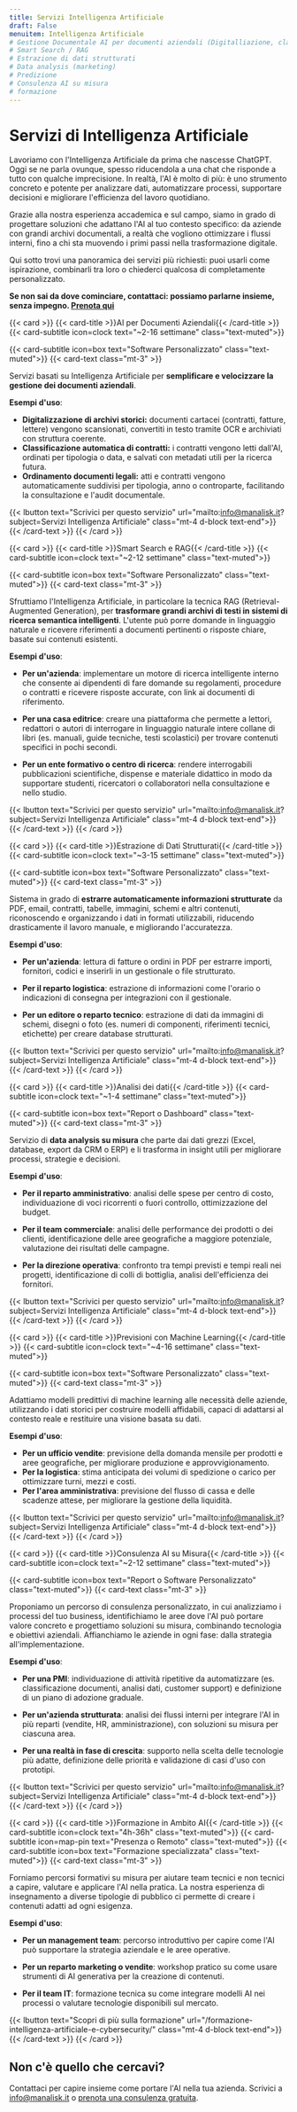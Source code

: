 ```yaml
---
title: Servizi Intelligenza Artificiale
draft: False
menuitem: Intelligenza Artificiale
# Gestione Documentale AI per documenti aziendali (Digitalliazione, classificazione, ...)
# Smart Search / RAG
# Estrazione di dati strutturati
# Data analysis (marketing)
# Predizione 
# Consulenza AI su misura
# formazione
---
```



# Servizi di Intelligenza Artificiale

Lavoriamo con l'Intelligenza Artificiale da prima che nascesse ChatGPT. Oggi se ne parla ovunque, spesso riducendola a una chat che risponde a tutto con qualche imprecisione. In realtà, l'AI è molto di più: è uno strumento concreto e potente per analizzare dati, automatizzare processi, supportare decisioni e migliorare l'efficienza del lavoro quotidiano.

Grazie alla nostra esperienza accademica e sul campo, siamo in grado di progettare soluzioni che adattano l'AI al tuo contesto specifico: da aziende con grandi archivi documentali, a realtà che vogliono ottimizzare i flussi interni, fino a chi sta muovendo i primi passi nella trasformazione digitale.

Qui sotto trovi una panoramica dei servizi più richiesti:
puoi usarli come ispirazione, combinarli tra loro o chiederci qualcosa di completamente personalizzato.

**Se non sai da dove cominciare, contattaci: possiamo parlarne insieme, senza impegno. [Prenota qui](/prenota-una-chiamata-consulenza-gratuita/)**



{{< card >}}
  {{< card-title >}}AI per Documenti Aziendali{{< /card-title >}}
  {{< card-subtitle icon=clock text="~2-16 settimane" class="text-muted">}}
  <!-- {{< card-subtitle icon=map-pin text="Presenza o Remoto" class="text-muted">}} -->
  {{< card-subtitle icon=box text="Software Personalizzato" class="text-muted">}}
  {{< card-text class="mt-3" >}}

Servizi basati su Intelligenza Artificiale per **semplificare e velocizzare la gestione dei documenti aziendali**.
<!-- Automatizziamo la digitalizzazione, la classificazione e l'organizzazione di file cartacei o digitali, riducendo l'intervento manuale e migliorando la qualità dei flussi documentali. Il sistema può essere adattato a diverse tipologie di documenti e può essere integrato con l'infrastruttura esistente. -->

<!-- **Ideale per**: Uffici HR, amministrazione, uffici legali, compliance, archivi documentali.

**Benefici**: Riduzione dei tempi di gestione, meno errori umani, maggiore efficienza operativa e controllo centralizzato dei documenti.-->

**Esempi d'uso**:
* **Digitalizzazione di archivi storici:** documenti cartacei (contratti, fatture, lettere) vengono scansionati, convertiti in testo tramite OCR e archiviati con struttura coerente.
* **Classificazione automatica di contratti:** i contratti vengono letti dall'AI, ordinati per tipologia o data, e salvati con metadati utili per la ricerca futura.
* **Ordinamento documenti legali:** atti e contratti vengono automaticamente suddivisi per tipologia, anno o controparte, facilitando la consultazione e l'audit documentale.
<!--
**Cosa ricevi:** Un sistema configurato e pronto all'uso, integrabile (opzionale) con i sistemi interni, con un report finale e linee guida operative per l'utilizzo. -->


{{< lbutton text="Scrivici per questo servizio" url="mailto:info@manalisk.it?subject=Servizi Intelligenza Artificiale" class="mt-4 d-block text-end">}}
  {{< /card-text >}}
{{< /card >}}



{{< card >}}
  {{< card-title >}}Smart Search e RAG{{< /card-title >}}
  {{< card-subtitle icon=clock text="~2-12 settimane" class="text-muted">}}
  <!-- {{< card-subtitle icon=map-pin text="Presenza o Remoto" class="text-muted">}} -->
  {{< card-subtitle icon=box text="Software Personalizzato" class="text-muted">}}
  {{< card-text class="mt-3" >}}

<!-- Quando le informazioni sono tante ma difficili da trovare, il valore dei contenuti si perde.   -->
Sfruttiamo l'Intelligenza Artificiale, in particolare la tecnica RAG (Retrieval-Augmented Generation), per **trasformare grandi archivi di testi in sistemi di ricerca semantica intelligenti**. L'utente può porre domande in linguaggio naturale e ricevere riferimenti a documenti pertinenti o risposte chiare, basate sui contenuti esistenti. 
<!-- Fornendo i riferimenti, le risposte possono essere verificate facilmente, mentre l'utilizzo dei documenti forniti come base di conoscenza riduce le allucinazioni dell'AI. -->
<!-- È la soluzione ideale per chi ha molti documenti, libri, policy o articoli da rendere facilmente interrogabili, valorizzando l'accesso alla conoscenza. -->

<!-- **Ideale per**: aziende, case editrici, uffici legali, centri di ricerca, organizzazioni complesse.

**Benefici**: Accesso immediato a informazioni complesse, riduzione dei tempi di ricerca, valorizzazione dei contenuti esistenti, migliore supporto interno o verso il pubblico.-->

**Esempi d'uso**:

* **Per un'azienda**: implementare un motore di ricerca intelligente interno che consente ai dipendenti di fare domande su regolamenti, procedure o contratti e ricevere risposte accurate, con link ai documenti di riferimento.

* **Per una casa editrice**: creare una piattaforma che permette a lettori, redattori o autori di interrogare in linguaggio naturale intere collane di libri (es. manuali, guide tecniche, testi scolastici) per trovare contenuti specifici in pochi secondi.

* **Per un ente formativo o centro di ricerca**: rendere interrogabili pubblicazioni scientifiche, dispense e materiale didattico in modo da supportare studenti, ricercatori o collaboratori nella consultazione e nello studio.

<!--**Cosa ricevi:** Un motore di ricerca semantica con interfaccia personalizzata, configurato e pronto all'uso, integrabile (opzionale) con i sistemi interni, con un report finale e linee guida operative per l'utilizzo. -->


{{< lbutton text="Scrivici per questo servizio" url="mailto:info@manalisk.it?subject=Servizi Intelligenza Artificiale" class="mt-4 d-block text-end">}}
  {{< /card-text >}}
{{< /card >}}



{{< card >}}
  {{< card-title >}}Estrazione di Dati Strutturati{{< /card-title >}}
  {{< card-subtitle icon=clock text="~3-15 settimane" class="text-muted">}}
  <!-- {{< card-subtitle icon=map-pin text="Remoto" class="text-muted">}} -->
  {{< card-subtitle icon=box text="Software Personalizzato" class="text-muted">}}
  {{< card-text class="mt-3" >}}

<!-- Spesso i dati più utili sono sepolti in documenti complessi, immagini o formati non standardizzati.  -->
Sistema in grado di **estrarre automaticamente informazioni strutturate** da PDF, email, contratti, tabelle, immagini, schemi e altri contenuti, riconoscendo e organizzando i dati in formati utilizzabili, riducendo drasticamente il lavoro manuale, e migliorando l'accuratezza.

<!-- **Ideale per**: aziende con flussi documentali intensi, studi legali, assicurazioni, editori, logistica, database di immagini. -->

<!-- **Benefici**: Automazione dei processi ripetitivi, accesso rapido ai dati, riduzione degli errori umani, dati pronti per l'analisi o per essere integrati nei tuoi sistemi. -->

**Esempi d'uso**:

* **Per un'azienda**: lettura di fatture o ordini in PDF per estrarre importi, fornitori, codici e inserirli in un gestionale o file strutturato.

* **Per il reparto logistica**: estrazione di informazioni come l'orario o indicazioni di consegna per integrazioni con il gestionale.

* **Per un editore o reparto tecnico**: estrazione di dati da immagini di schemi, disegni o foto (es. numeri di componenti, riferimenti tecnici, etichette) per creare database strutturati.

<!-- **Cosa ricevi:** Un software personalizzato in grado di estrarre da dati grezzi un set di dati ordinato e strutturato, pronto per essere analizzato, condiviso o integrato nei flussi aziendali. -->


{{< lbutton text="Scrivici per questo servizio" url="mailto:info@manalisk.it?subject=Servizi Intelligenza Artificiale" class="mt-4 d-block text-end">}}
  {{< /card-text >}}
{{< /card >}}


{{< card >}}
  {{< card-title >}}Analisi dei dati{{< /card-title >}}
  {{< card-subtitle icon=clock text="~1-4 settimane" class="text-muted">}}
  <!-- {{< card-subtitle icon=map-pin text="Remoto" class="text-muted">}} -->
  {{< card-subtitle icon=box text="Report o Dashboard" class="text-muted">}}
  {{< card-text class="mt-3" >}}

Servizio di **data analysis su misura** che parte dai dati grezzi (Excel, database, export da CRM o ERP) e li trasforma in insight utili per migliorare processi, strategie e decisioni. 
<!-- Lavoriamo con modelli statistici, machine learning e visualizzazioni intuitive (dashboard) per aiutarti a leggere quello che i numeri stanno davvero dicendo. -->

<!-- **Ideale per**: direzioni commerciali, marketing, operations, amministrazione, risorse umane.

**Benefici**: Chiarezza nella lettura dei dati, maggiore controllo sui processi, identificazione di criticità o opportunità, supporto oggettivo alle decisioni aziendali, reporting chiaro e accessibile anche ai non tecnici. -->

**Esempi d'uso**:

* **Per il reparto amministrativo**: analisi delle spese per centro di costo, individuazione di voci ricorrenti o fuori controllo, ottimizzazione del budget.

* **Per il team commerciale**: analisi delle performance dei prodotti o dei clienti, identificazione delle aree geografiche a maggiore potenziale, valutazione dei risultati delle campagne.

* **Per la direzione operativa**: confronto tra tempi previsti e tempi reali nei progetti, identificazione di colli di bottiglia, analisi dell'efficienza dei fornitori.

<!-- **Cosa ricevi:** Report o dashbord interattiva, completi di analisi descrittiva, confronti e raccomandazioni operative. -->


{{< lbutton text="Scrivici per questo servizio" url="mailto:info@manalisk.it?subject=Servizi Intelligenza Artificiale" class="mt-4 d-block text-end">}}
  {{< /card-text >}}
{{< /card >}}

{{< card >}}
  {{< card-title >}}Previsioni con Machine Learning{{< /card-title >}}
  {{< card-subtitle icon=clock text="~4-16 settimane" class="text-muted">}}
  <!-- {{< card-subtitle icon=map-pin text="Presenza o Remoto" class="text-muted">}} -->
  {{< card-subtitle icon=box text="Software Personalizzato" class="text-muted">}}
  {{< card-text class="mt-3" >}}

Adattiamo modelli predittivi di machine learning alle necessità delle aziende, utilizzando i dati storici per costruire modelli affidabili, capaci di adattarsi al contesto reale e restituire una visione basata su dati.

<!-- **Ideale per**: direzioni commerciali, pianificazione, operations, logistica, gestione fornitori.

**Benefici**: Decisioni più informate, riduzione del rischio, pianificazione ottimizzata, gestione proattiva di scorte, risorse e budget. -->

**Esempi d'uso**:
* **Per un ufficio vendite**: previsione della domanda mensile per prodotti e aree geografiche, per migliorare produzione e approvvigionamento.
* **Per la logistica**: stima anticipata dei volumi di spedizione o carico per ottimizzare turni, mezzi e costi.
* **Per l'area amministrativa**: previsione del flusso di cassa e delle scadenze attese, per migliorare la gestione della liquidità.

<!-- **Cosa ricevi:** Modelli predittivi personalizzati e dashboard per monitorare le previsioni. -->

{{< lbutton text="Scrivici per questo servizio" url="mailto:info@manalisk.it?subject=Servizi Intelligenza Artificiale" class="mt-4 d-block text-end">}}
  {{< /card-text >}}
{{< /card >}}

{{< card >}}
  {{< card-title >}}Consulenza AI su Misura{{< /card-title >}}
  {{< card-subtitle icon=clock text="~2-12 settimane" class="text-muted">}}
  <!-- {{< card-subtitle icon=map-pin text="Remoto" class="text-muted">}} -->
  {{< card-subtitle icon=box text="Report o Software Personalizzato" class="text-muted">}}
  {{< card-text class="mt-3" >}}

Proponiamo un percorso di consulenza personalizzato, in cui analizziamo i processi del tuo business, identifichiamo le aree dove l'AI può portare valore concreto e progettiamo soluzioni su misura, combinando tecnologia e obiettivi aziendali. Affianchiamo le aziende in ogni fase: dalla strategia all'implementazione.

<!-- **Ideale per**: tutte le aziende che vogliono iniziare con l'AI o estenderne l'uso, direzioni generali, innovation manager, IT, operations.

**Benefici**: Visione chiara su come usare l'AI nella tua realtà, risparmio di tempo e costi con soluzioni mirate, innovazione applicata ai processi, supporto tecnico e strategico continuo. -->

**Esempi d'uso**:

* **Per una PMI**: individuazione di attività ripetitive da automatizzare (es. classificazione documenti, analisi dati, customer support) e definizione di un piano di adozione graduale.

* **Per un'azienda strutturata**: analisi dei flussi interni per integrare l'AI in più reparti (vendite, HR, amministrazione), con soluzioni su misura per ciascuna area.

* **Per una realtà in fase di crescita**: supporto nella scelta delle tecnologie più adatte, definizione delle priorità e validazione di casi d'uso con prototipi.

<!-- **Cosa ricevi:** Roadmap operativa per l'adozione dell'AI, analisi personalizzata dei processi e proposte concrete di applicazione, con un software personalizzato per le tue esigenze. -->


{{< lbutton text="Scrivici per questo servizio" url="mailto:info@manalisk.it?subject=Servizi Intelligenza Artificiale" class="mt-4 d-block text-end">}}
  {{< /card-text >}}
{{< /card >}}

{{< card >}}
  {{< card-title >}}Formazione in Ambito AI{{< /card-title >}}
  {{< card-subtitle icon=clock text="4h-36h" class="text-muted">}}
  {{< card-subtitle icon=map-pin text="Presenza o Remoto" class="text-muted">}}
  {{< card-subtitle icon=box text="Formazione specializzata" class="text-muted">}}
  {{< card-text class="mt-3" >}}

Forniamo percorsi formativi su misura per aiutare team tecnici e non tecnici a capire, valutare e applicare l'AI nella pratica. La nostra esperienza di insegnamento a diverse tipologie di pubblico ci permette di creare i contenuti adatti ad ogni esigenza.
<!-- **Ideale per**: team aziendali, figure manageriali, responsabili innovazione, marketing, operations, IT, HR.

**Benefici**: Comprensione solida dell'AI e delle sue applicazioni, maggiore autonomia nelle scelte tecnologiche, capacità di valutare progetti e strumenti, cultura digitale diffusa in azienda. -->

**Esempi d'uso**:

* **Per un management team**: percorso introduttivo per capire come l'AI può supportare la strategia aziendale e le aree operative.

* **Per un reparto marketing o vendite**: workshop pratico su come usare strumenti di AI generativa per la creazione di contenuti.

* **Per il team IT**: formazione tecnica su come integrare modelli AI nei processi o valutare tecnologie disponibili sul mercato.
<!-- 
**Cosa ricevi:** Materiali formativi personalizzati, sessioni interattive e supporto post-formazione per l'applicazione concreta dei contenuti. -->


{{< lbutton text="Scopri di più sulla formazione" url="/formazione-intelligenza-artificiale-e-cybersecurity/" class="mt-4 d-block text-end">}}
  {{< /card-text >}}
{{< /card >}}

## Non c'è quello che cercavi?

Contattaci per capire insieme come portare l'AI nella tua azienda. Scrivici a [info@manalisk.it](mailto:info@manalisk.it) o [prenota una consulenza gratuita](/prenota-una-chiamata-consulenza-gratuita/).

